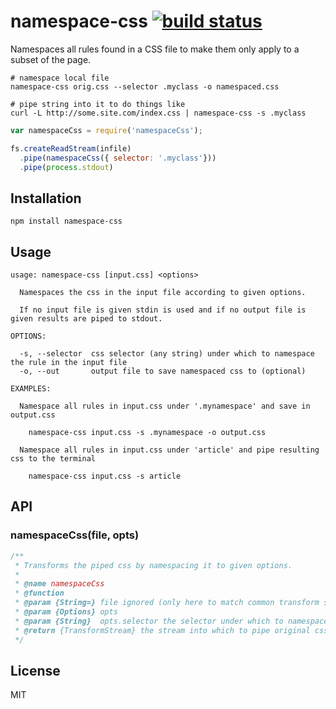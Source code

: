 # namespace-css [![build status](https://secure.travis-ci.org/thlorenz/namespace-css.png)](http://travis-ci.org/thlorenz/namespace-css)

Namespaces all rules found in a CSS file to make them only apply to a subset of the page.

```
# namespace local file
namespace-css orig.css --selector .myclass -o namespaced.css

# pipe string into it to do things like
curl -L http://some.site.com/index.css | namespace-css -s .myclass
```

```js
var namespaceCss = require('namespaceCss');

fs.createReadStream(infile)
  .pipe(namespaceCss({ selector: '.myclass'}))
  .pipe(process.stdout)
```

## Installation

    npm install namespace-css

## Usage

```
usage: namespace-css [input.css] <options>

  Namespaces the css in the input file according to given options.

  If no input file is given stdin is used and if no output file is given results are piped to stdout.

OPTIONS:

  -s, --selector  css selector (any string) under which to namespace the rule in the input file
  -o, --out       output file to save namespaced css to (optional)

EXAMPLES:

  Namespace all rules in input.css under '.mynamespace' and save in output.css

    namespace-css input.css -s .mynamespace -o output.css

  Namespace all rules in input.css under 'article' and pipe resulting css to the terminal 

    namespace-css input.css -s article
```

## API

### namespaceCss(file, opts)

```js
/**
 * Transforms the piped css by namespacing it to given options.
 * 
 * @name namespaceCss
 * @function
 * @param {String=} file ignored (only here to match common transform signature)
 * @param {Options} opts 
 * @param {String}  opts.selector the selector under which to namespace all css rules
 * @return {TransformStream} the stream into which to pipe original css
 */
```

## License

MIT

